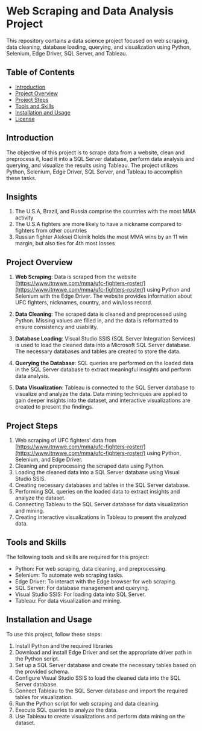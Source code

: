 # Web Scraping and Data Analysis Project

This repository contains a data science project focused on web scraping, data cleaning, database loading, querying, and visualization using Python, Selenium, Edge Driver, SQL Server, and Tableau.

## Table of Contents

- [Introduction](#introduction)
- [Project Overview](#project-overview)
- [Project Steps](#project-steps)
- [Tools and Skills](#tools-and-skills)
- [Installation and Usage](#installation-and-usage)
- [License](#license)

## Introduction

The objective of this project is to scrape data from a website, clean and preprocess it, load it into a SQL Server database, perform data analysis and querying, and visualize the results using Tableau. The project utilizes Python, Selenium, Edge Driver, SQL Server, and Tableau to accomplish these tasks.

## Insights

1. The U.S.A, Brazil, and Russia comprise the countries with the most MMA activity
2. The U.S.A fighters are more likely to have a nickname compared to fighters from other countries
3. Russian fighter Aleksei Oleinik holds the most MMA wins by an 11 win margin, but also ties for 4th most losses

## Project Overview

1. **Web Scraping**: Data is scraped from the website [https://www.itnwwe.com/mma/ufc-fighters-roster/](https://www.itnwwe.com/mma/ufc-fighters-roster/) using Python and Selenium with the Edge Driver. The website provides information about UFC fighters, nicknames, country, and win/loss record.

2. **Data Cleaning**: The scraped data is cleaned and preprocessed using Python. Missing values are filled in, and the data is reformatted to ensure consistency and usability.

3. **Database Loading**: Visual Studio SSIS (SQL Server Integration Services) is used to load the cleaned data into a Microsoft SQL Server database. The necessary databases and tables are created to store the data.

4. **Querying the Database**: SQL queries are performed on the loaded data in the SQL Server database to extract meaningful insights and perform data analysis.

5. **Data Visualization**: Tableau is connected to the SQL Server database to visualize and analyze the data. Data mining techniques are applied to gain deeper insights into the dataset, and interactive visualizations are created to present the findings.

## Project Steps

1. Web scraping of UFC fighters' data from [https://www.itnwwe.com/mma/ufc-fighters-roster/](https://www.itnwwe.com/mma/ufc-fighters-roster/) using Python, Selenium, and Edge Driver.
2. Cleaning and preprocessing the scraped data using Python.
3. Loading the cleaned data into a SQL Server database using Visual Studio SSIS.
4. Creating necessary databases and tables in the SQL Server database.
5. Performing SQL queries on the loaded data to extract insights and analyze the dataset.
6. Connecting Tableau to the SQL Server database for data visualization and mining.
7. Creating interactive visualizations in Tableau to present the analyzed data.

## Tools and Skills

The following tools and skills are required for this project:

- Python: For web scraping, data cleaning, and preprocessing.
- Selenium: To automate web scraping tasks.
- Edge Driver: To interact with the Edge browser for web scraping.
- SQL Server: For database management and querying.
- Visual Studio SSIS: For loading data into SQL Server.
- Tableau: For data visualization and mining.

## Installation and Usage

To use this project, follow these steps:

1. Install Python and the required libraries 
2. Download and install Edge Driver and set the appropriate driver path in the Python script.
3. Set up a SQL Server database and create the necessary tables based on the provided schema.
4. Configure Visual Studio SSIS to load the cleaned data into the SQL Server database.
5. Connect Tableau to the SQL Server database and import the required tables for visualization.
6. Run the Python script for web scraping and data cleaning.
7. Execute SQL queries to analyze the data.
8. Use Tableau to create visualizations and perform data mining on the dataset.


